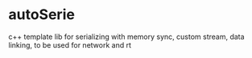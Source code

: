 # autoSerie
c++ template lib for serializing with memory sync, custom stream, data linking, to be used for network and rt
